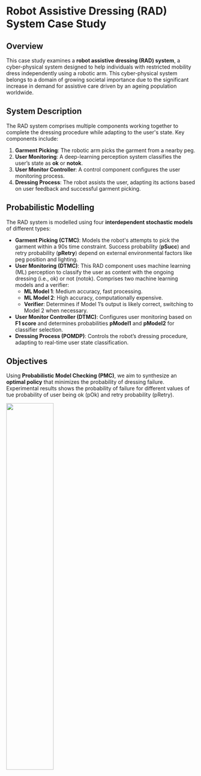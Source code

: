 # Robot Assistive Dressing (RAD) System Case Study

## Overview

This case study examines a **robot assistive dressing (RAD) system**, a cyber-physical system designed to help individuals with restricted mobility dress independently using a robotic arm. This cyber-physical system belongs to a domain of growing societal importance due to the significant increase in demand for assistive care driven by an ageing population worldwide.

## System Description

The RAD system comprises multiple components working together to complete the dressing procedure while adapting to the user's state. Key components include:

1. **Garment Picking**: The robotic arm picks the garment from a nearby peg.
2. **User Monitoring**: A deep-learning perception system classifies the user’s state as **ok** or **notok**.
3. **User Monitor Controller**: A control component configures the user monitoring process.
4. **Dressing Process**: The robot assists the user, adapting its actions based on user feedback and successful garment picking.

## Probabilistic Modelling

The RAD system is modelled using four **interdependent stochastic models** of different types:

- **Garment Picking (CTMC)**: Models the robot's attempts to pick the garment within a 90s time constraint. Success probability (**pSucc**) and retry probability (**pRetry**) depend on external environmental factors like peg position and lighting.
- **User Monitoring (DTMC)**: This RAD component uses machine learning (ML) perception to classify the user as content with the ongoing dressing (i.e., ok) or not (notok). Comprises two machine learning models and a verifier:
  - **ML Model 1**: Medium accuracy, fast processing.
  - **ML Model 2**: High accuracy, computationally expensive.
  - **Verifier**: Determines if Model 1’s output is likely correct, switching to Model 2 when necessary.
- **User Monitor Controller (DTMC)**: Configures user monitoring based on **F1 score** and determines probabilities **pModel1** and **pModel2** for classifier selection.
- **Dressing Process (POMDP)**: Controls the robot’s dressing procedure, adapting to real-time user state classification.

## Objectives

Using **Probabilistic Model Checking (PMC)**, we aim to synthesize an **optimal policy** that minimizes the probability of dressing failure. Experimental results shows the probability of failure for different values of tue probability of user being ok (pOk) and retry probability (pRetry).

<img src="https://github.com/user-attachments/assets/0d208e30-2aa4-4e78-9dba-dba97fe4cc28" style="width: 50%;">

